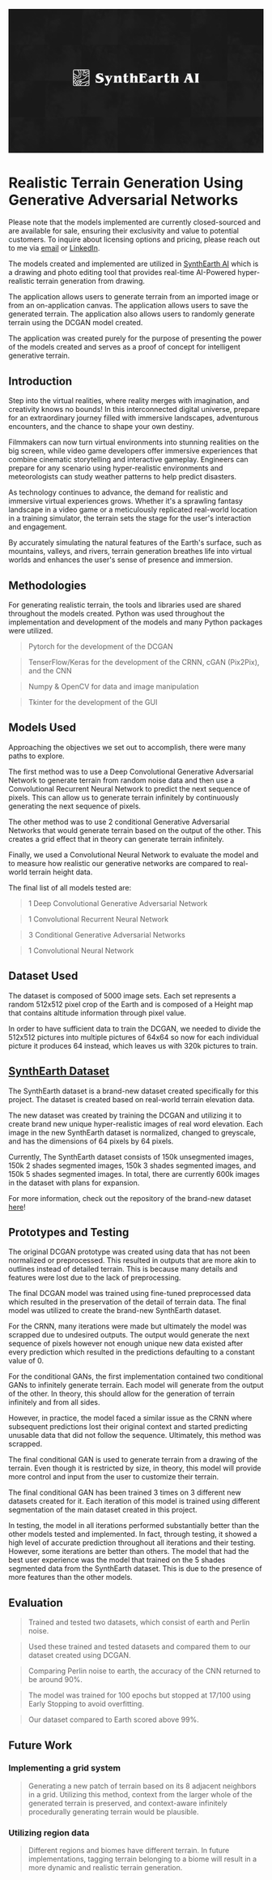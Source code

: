 ![d](banner.png)
# Realistic Terrain Generation Using Generative Adversarial Networks

Please note that the models implemented are currently closed-sourced and are available for sale, ensuring their exclusivity and value to potential customers. To inquire about licensing options and pricing, please reach out to me via [email](abdallah.elabora@gmail.com) or [LinkedIn](https://www.linkedin.com/in/abdallah-elabora-0942a6233/).

The models created and implemented are utilized in [SynthEarth AI](https://mayonaka88.itch.io/synthearth-ai) which is a drawing and photo editing tool that provides real-time AI-Powered hyper-realistic terrain generation from drawing.

The application allows users to generate terrain from an imported image or from an on-application canvas. The application allows users to save the generated terrain. The application also allows users to randomly generate terrain using the DCGAN model created.

The application was created purely for the purpose of presenting the power of the models created and serves as a proof of concept for intelligent generative terrain. 

## Introduction

Step into the virtual realities, where reality merges with imagination, and creativity knows no bounds! In this interconnected digital universe, prepare for an extraordinary journey filled with immersive landscapes, adventurous encounters, and the chance to shape your own destiny.

Filmmakers can now turn virtual environments into stunning realities on the big screen, while video game developers offer immersive experiences that combine cinematic storytelling and interactive gameplay. Engineers can prepare for any scenario using hyper-realistic environments and meteorologists can study weather patterns to help predict disasters.

As technology continues to advance, the demand for realistic and immersive virtual experiences grows. Whether it's a sprawling fantasy landscape in a video game or a meticulously replicated real-world location in a training simulator, the terrain sets the stage for the user's interaction and engagement.

By accurately simulating the natural features of the Earth's surface, such as mountains, valleys, and rivers, terrain generation breathes life into virtual worlds and enhances the user's sense of presence and immersion.

## Methodologies

For generating realistic terrain, the tools and libraries used are shared throughout the models created. Python was used throughout the implementation and development of the models and many Python packages were utilized. 

> Pytorch for the development of the DCGAN

> TenserFlow/Keras for the development of the CRNN, cGAN (Pix2Pix), and the CNN

> Numpy & OpenCV for data and image manipulation

> Tkinter for the development of the GUI


## Models Used

Approaching the objectives we set out to accomplish, there were many paths to explore.

The first method was to use a Deep Convolutional Generative Adversarial Network to generate terrain from random noise data and then use a Convolutional Recurrent Neural Network to predict the next sequence of pixels. This can allow us to generate terrain infinitely by continuously generating the next sequence of pixels.

The other method was to use 2 conditional Generative Adversarial Networks that would generate terrain based on the output of the other. This creates a grid effect that in theory can generate terrain infinitely. 

Finally, we used a Convolutional Neural Network to evaluate the model and to measure how realistic our generative networks are compared to real-world terrain height data. 

The final list of all models tested are:

> 1 Deep Convolutional Generative Adversarial Network

> 1 Convolutional Recurrent Neural Network

> 3 Conditional Generative Adversarial Networks

> 1 Convolutional Neural Network

## Dataset Used

The dataset is composed of 5000 image sets. Each set represents a random 512x512 pixel crop of the Earth and is composed of a Height map that contains altitude information through pixel value.

In order to have sufficient data to train the DCGAN, we needed to divide the 512x512 pictures into multiple pictures of 64x64 so now for each individual picture it produces 64 instead, which leaves us with 320k pictures to train.

## [SynthEarth Dataset](https://github.com/Mayonaka88/SynthEarth-Dataset)

The SynthEarth dataset is a brand-new dataset created specifically for this project. The dataset is created based on real-world terrain elevation data. 

The new dataset was created by training the DCGAN and utilizing it to create brand new unique hyper-realistic images of real word elevation. Each image in the new SynthEarth dataset is normalized, changed to greyscale, and has the dimensions of 64 pixels by 64 pixels.

Currently, The SynthEarth dataset consists of 150k unsegmented images, 150k 2 shades segmented images, 150k 3 shades segmented images, and 150k 5 shades segmented images. In total, there are currently 600k images in the dataset with plans for expansion. 

For more information, check out the repository of the brand-new dataset [here](https://github.com/Mayonaka88/SynthEarth-Dataset)!

## Prototypes and Testing

The original DCGAN prototype was created using data that has not been normalized or preprocessed. This resulted in outputs that are more akin to outlines instead of detailed terrain. This is because many details and features were lost due to the lack of preprocessing. 

The final DCGAN model was trained using fine-tuned preprocessed data which resulted in the preservation of the detail of terrain data. The final model was utilized to create the brand-new SynthEarth dataset.

For the CRNN, many iterations were made but ultimately the model was scrapped due to undesired outputs. The output would generate the next sequence of pixels however not enough unique new data existed after every prediction which resulted in the predictions defaulting to a constant value of 0. 

For the conditional GANs, the first implementation contained two conditional GANs to infinitely generate terrain. Each model will generate from the output of the other. In theory, this should allow for the generation of terrain infinitely and from all sides.

However, in practice, the model faced a similar issue as the CRNN where subsequent predictions lost their original context and started predicting unusable data that did not follow the sequence. Ultimately, this method was scrapped.

The final conditional GAN is used to generate terrain from a drawing of the terrain. Even though it is restricted by size, in theory, this model will provide more control and input from the user to customize their terrain.

The final conditional GAN has been trained 3 times on 3 different new datasets created for it. Each iteration of this model is trained using different segmentation of the main dataset created in this project. 

In testing, the model in all iterations performed substantially better than the other models tested and implemented. In fact, through testing, it showed a high level of accurate prediction throughout all iterations and their testing. However, some iterations are better than others. The model that had the best user experience was the model that trained on the 5 shades segmented data from the SynthEarth dataset. This is due to the presence of more features than the other models.

## Evaluation

> Trained and tested two datasets, which consist of earth and Perlin noise. 

> Used these trained and tested datasets and compared them to our dataset created using DCGAN.

> Comparing Perlin noise to earth, the accuracy of the CNN returned to be around 90%.

> The model was trained for 100 epochs but stopped at 17/100 using Early Stopping to avoid overfitting. 

> Our dataset compared to Earth scored above 99%.

## Future Work

### Implementing a grid system

> Generating a new patch of terrain based on its 8 adjacent neighbors in a grid. Utilizing this method, context from the larger whole of the generated terrain is preserved, and context-aware infinitely procedurally generating terrain would be plausible.


### Utilizing region data

> Different regions and biomes have different terrain. In future implementations, tagging terrain belonging to a biome will result in a more dynamic and realistic terrain generation.






